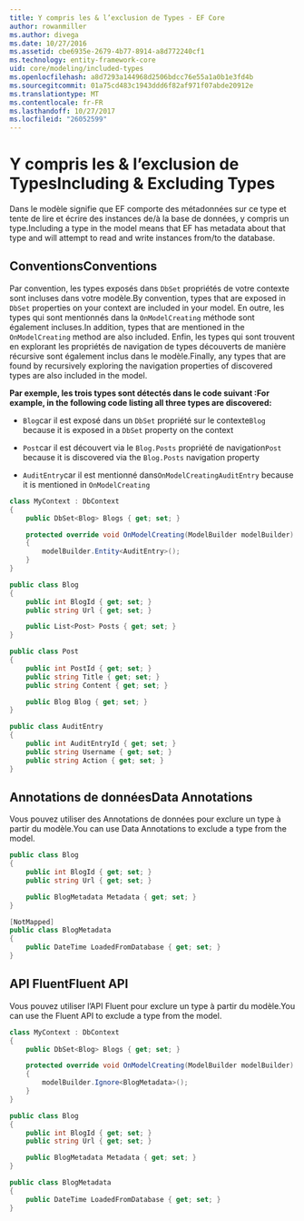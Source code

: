 ```yaml
---
title: Y compris les & l’exclusion de Types - EF Core
author: rowanmiller
ms.author: divega
ms.date: 10/27/2016
ms.assetid: cbe6935e-2679-4b77-8914-a8d772240cf1
ms.technology: entity-framework-core
uid: core/modeling/included-types
ms.openlocfilehash: a8d7293a144968d2506bdcc76e55a1a0b1e3fd4b
ms.sourcegitcommit: 01a75cd483c1943ddd6f82af971f07abde20912e
ms.translationtype: MT
ms.contentlocale: fr-FR
ms.lasthandoff: 10/27/2017
ms.locfileid: "26052599"
---
```

# <a name="including--excluding-types"></a><span data-ttu-id="54394-102">Y compris les & l’exclusion de Types</span><span class="sxs-lookup"><span data-stu-id="54394-102">Including & Excluding Types</span></span>

<span data-ttu-id="54394-103">Dans le modèle signifie que EF comporte des métadonnées sur ce type et tente de lire et écrire des instances de/à la base de données, y compris un type.</span><span class="sxs-lookup"><span data-stu-id="54394-103">Including a type in the model means that EF has metadata about that type and will attempt to read and write instances from/to the database.</span></span>

## <a name="conventions"></a><span data-ttu-id="54394-104">Conventions</span><span class="sxs-lookup"><span data-stu-id="54394-104">Conventions</span></span>

<span data-ttu-id="54394-105">Par convention, les types exposés dans `DbSet` propriétés de votre contexte sont incluses dans votre modèle.</span><span class="sxs-lookup"><span data-stu-id="54394-105">By convention, types that are exposed in `DbSet` properties on your context are included in your model.</span></span> <span data-ttu-id="54394-106">En outre, les types qui sont mentionnés dans la `OnModelCreating` méthode sont également incluses.</span><span class="sxs-lookup"><span data-stu-id="54394-106">In addition, types that are mentioned in the `OnModelCreating` method are also included.</span></span> <span data-ttu-id="54394-107">Enfin, les types qui sont trouvent en explorant les propriétés de navigation de types découverts de manière récursive sont également inclus dans le modèle.</span><span class="sxs-lookup"><span data-stu-id="54394-107">Finally, any types that are found by recursively exploring the navigation properties of discovered types are also included in the model.</span></span>

<span data-ttu-id="54394-108">**Par exemple, les trois types sont détectés dans le code suivant :**</span><span class="sxs-lookup"><span data-stu-id="54394-108">**For example, in the following code listing all three types are discovered:**</span></span>

* <span data-ttu-id="54394-109">`Blog`car il est exposé dans un `DbSet` propriété sur le contexte</span><span class="sxs-lookup"><span data-stu-id="54394-109">`Blog` because it is exposed in a `DbSet` property on the context</span></span>

* <span data-ttu-id="54394-110">`Post`car il est découvert via le `Blog.Posts` propriété de navigation</span><span class="sxs-lookup"><span data-stu-id="54394-110">`Post` because it is discovered via the `Blog.Posts` navigation property</span></span>

* <span data-ttu-id="54394-111">`AuditEntry`car il est mentionné dans`OnModelCreating`</span><span class="sxs-lookup"><span data-stu-id="54394-111">`AuditEntry` because it is mentioned in `OnModelCreating`</span></span>

<!-- [!code-csharp[Main](samples/core/Modeling/Conventions/Samples/IncludedTypes.cs?highlight=3,7,16)] -->
``` csharp
class MyContext : DbContext
{
    public DbSet<Blog> Blogs { get; set; }

    protected override void OnModelCreating(ModelBuilder modelBuilder)
    {
        modelBuilder.Entity<AuditEntry>();
    }
}

public class Blog
{
    public int BlogId { get; set; }
    public string Url { get; set; }

    public List<Post> Posts { get; set; }
}

public class Post
{
    public int PostId { get; set; }
    public string Title { get; set; }
    public string Content { get; set; }

    public Blog Blog { get; set; }
}

public class AuditEntry
{
    public int AuditEntryId { get; set; }
    public string Username { get; set; }
    public string Action { get; set; }
}
```

## <a name="data-annotations"></a><span data-ttu-id="54394-112">Annotations de données</span><span class="sxs-lookup"><span data-stu-id="54394-112">Data Annotations</span></span>

<span data-ttu-id="54394-113">Vous pouvez utiliser des Annotations de données pour exclure un type à partir du modèle.</span><span class="sxs-lookup"><span data-stu-id="54394-113">You can use Data Annotations to exclude a type from the model.</span></span>

<!-- [!code-csharp[Main](samples/core/Modeling/DataAnnotations/Samples/IgnoreType.cs?highlight=9)] -->
``` csharp
public class Blog
{
    public int BlogId { get; set; }
    public string Url { get; set; }

    public BlogMetadata Metadata { get; set; }
}

[NotMapped]
public class BlogMetadata
{
    public DateTime LoadedFromDatabase { get; set; }
}
```

## <a name="fluent-api"></a><span data-ttu-id="54394-114">API Fluent</span><span class="sxs-lookup"><span data-stu-id="54394-114">Fluent API</span></span>

<span data-ttu-id="54394-115">Vous pouvez utiliser l’API Fluent pour exclure un type à partir du modèle.</span><span class="sxs-lookup"><span data-stu-id="54394-115">You can use the Fluent API to exclude a type from the model.</span></span>

<!-- [!code-csharp[Main](samples/core/Modeling/FluentAPI/Samples/IgnoreType.cs?highlight=7)] -->
``` csharp
class MyContext : DbContext
{
    public DbSet<Blog> Blogs { get; set; }

    protected override void OnModelCreating(ModelBuilder modelBuilder)
    {
        modelBuilder.Ignore<BlogMetadata>();
    }
}

public class Blog
{
    public int BlogId { get; set; }
    public string Url { get; set; }

    public BlogMetadata Metadata { get; set; }
}

public class BlogMetadata
{
    public DateTime LoadedFromDatabase { get; set; }
}
```
